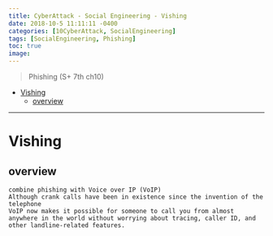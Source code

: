 ```yaml
---
title: CyberAttack - Social Engineering - Vishing
date: 2018-10-5 11:11:11 -0400
categories: [10CyberAttack, SocialEngineering]
tags: [SocialEngineering, Phishing]
toc: true
image:
---
```


> Phishing (S+ 7th ch10)

- [Vishing](#vishing)
  - [overview](#overview)


---

# Vishing

## overview
	combine phishing with Voice over IP (VoIP)
	Although crank calls have been in existence since the invention of the telephone
	VoIP now makes it possible for someone to call you from almost anywhere in the world without worrying about tracing, caller ID, and other landline-related features.
